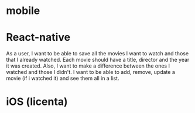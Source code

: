 # mobile

# React-native

As a user, I want to be able to save all the movies I want to watch and those that I already watched.
Each movie should have a title, director and the year it was created. Also, I want to make a difference between the ones I watched and those I didn't.
I want to be able to add, remove, update a movie (if i watched it) and see them all in a list.

# iOS (licenta)
